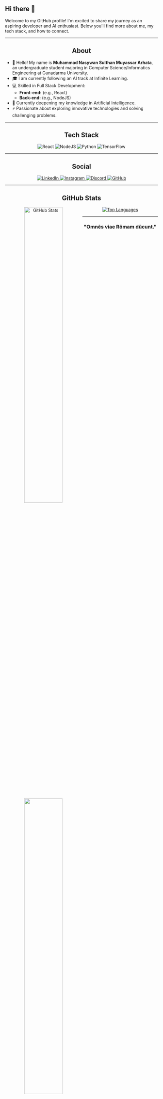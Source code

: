 ## Hi there 👋

Welcome to my GitHub profile! I'm excited to share my journey as an aspiring developer and AI enthusiast. Below you'll find more about me, my tech stack, and how to connect.

---

<h2 align="center">About</h2>

- 👋 Hello! My name is **Muhammad Nasywan Sulthan Muyassar Arhata**, an undergraduate student majoring in Computer Science/Informatics Engineering at Gunadarma University.
- 🎓 I am currently following an AI track at Infinite Learning.
- 💻 Skilled in Full Stack Development:
  - **Front-end:** (e.g., React)
  - **Back-end:** (e.g., NodeJS)
- 🤖 Currently deepening my knowledge in Artificial Intelligence.
- ⚡ Passionate about exploring innovative technologies and solving challenging problems.

---

<h2 align="center">Tech Stack</h2>
<p align="center">
  <img src="https://img.shields.io/badge/React-%2320232a.svg?style=for-the-badge&logo=react&logoColor=%2361DAFB" alt="React">
  <img src="https://img.shields.io/badge/Node.js-6DA55F?style=for-the-badge&logo=node.js&logoColor=white" alt="NodeJS">
  <img src="https://img.shields.io/badge/Python-3670A0?style=for-the-badge&logo=python&logoColor=ffdd54" alt="Python">
  <img src="https://img.shields.io/badge/TensorFlow-%23FF6F00.svg?style=for-the-badge&logo=tensorflow&logoColor=white" alt="TensorFlow">
</p>

---

<h2 align="center">Social</h2>
<p align="center">
  <a href="https://www.linkedin.com/in/nasywan-arhata/" target="_blank" rel="noreferrer">
    <img src="https://img.shields.io/badge/LinkedIn-0077B5?style=for-the-badge&logo=linkedin&logoColor=white" alt="LinkedIn">
  </a>
  <a href="https://www.instagram.com/realnasywanarhata/" target="_blank" rel="noreferrer">
    <img src="https://img.shields.io/badge/Instagram-E4405F?style=for-the-badge&logo=instagram&logoColor=white" alt="Instagram">
  </a>
  <a href="https://discord.com/users/818315193683673141" target="_blank" rel="noreferrer">
    <img src="https://img.shields.io/badge/Discord-7289DA?style=for-the-badge&logo=discord&logoColor=white" alt="Discord">
  </a>
  <a href="https://github.com/TrizzlyGH" target="_blank" rel="noreferrer">
    <img src="https://img.shields.io/badge/GitHub-181717?style=for-the-badge&logo=github&logoColor=white" alt="GitHub">
  </a>
</p>

---

<h2 align="center">GitHub Stats</h2>
<div align="center">
  <img src="https://github-readme-stats.vercel.app/api?username=TrizzlyGH&show_icons=true&theme=tokyonight" alt="GitHub Stats" width="50%" align="left"/>
  <img src="https://github-readme-streak-stats.herokuapp.com/?user=TrizzlyGH&theme=dark" width="50%" align="left">
</div>
<div align="center">
  <a href="https://github.com/TrizzlyGH" align="left">
    <img src="https://github-readme-stats.vercel.app/api/top-langs/?username=TrizzlyGH&langs_count=10&title_color=0891b2&text_color=ffffff&icon_color=0891b2&bg_color=1c1917&hide_border=true&locale=en&custom_title=Top%20Languages" alt="Top Languages" />
  </a>
</div>

---

<h3 align="center">"Omnēs viae Rōmam dūcunt."</h3>
